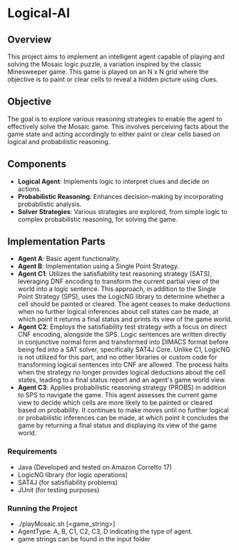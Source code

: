 # Logical-AI

## Overview
This project aims to implement an intelligent agent capable of playing and solving the Mosaic logic puzzle, a variation inspired by the classic Minesweeper game. This game is played on an N x N grid where the objective is to paint or clear cells to reveal a hidden picture using clues.

## Objective
The goal is to explore various reasoning strategies to enable the agent to effectively solve the Mosaic game. This involves perceiving facts about the game state and acting accordingly to either paint or clear cells based on logical and probabilistic reasoning.

## Components
- **Logical Agent**: Implements logic to interpret clues and decide on actions.
- **Probabilistic Reasoning**: Enhances decision-making by incorporating probabilistic analysis.
- **Solver Strategies**: Various strategies are explored, from simple logic to complex probabilistic reasoning, for solving the game.

## Implementation Parts
- **Agent A**: Basic agent functionality.
- **Agent B**: Implementation using a Single Point Strategy.
- **Agent C1**: Utilizes the satisfiability test reasoning strategy (SATS), leveraging DNF encoding to transform the current partial view of the world into a logic sentence. This approach, in addition to the Single Point Strategy (SPS), uses the LogicNG library to determine whether a cell should be painted or cleared. The agent ceases to make deductions when no further logical inferences about cell states can be made, at which point it returns a final status and prints its view of the game world.
- **Agent C2**: Employs the satisfiability test strategy with a focus on direct CNF encoding, alongside the SPS. Logic sentences are written directly in conjunctive normal form and transformed into DIMACS format before being fed into a SAT solver, specifically SAT4J Core. Unlike C1, LogicNG is not utilized for this part, and no other libraries or custom code for transforming logical sentences into CNF are allowed. The process halts when the strategy no longer provides logical deductions about the cell states, leading to a final status report and an agent's game world view.
- **Agent C3**: Applies probabilistic reasoning strategy (PROBS) in addition to SPS to navigate the game. This agent assesses the current game view to decide which cells are more likely to be painted or cleared based on probability. It continues to make moves until no further logical or probabilistic inferences can be made, at which point it concludes the game by returning a final status and displaying its view of the game world.
  
### Requirements
- Java (Developed and tested on Amazon Corretto 17)
- LogicNG library (for logic operations)
- SAT4J (for satisfiability problems)
- JUnit (for testing purposes)

### Running the Project
- ./playMosaic.sh <AgentType> [<game_string>]
- AgentType: A, B, C1, C2, C3, D indicating the type of agent.
- game strings can be found in the input folder
